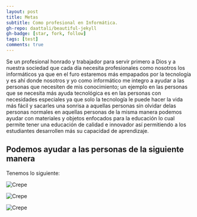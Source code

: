 ```yaml
---
layout: post
title: Metas
subtitle: Como profesional en Informática.
gh-repo: daattali/beautiful-jekyll
gh-badge: [star, fork, follow]
tags: [test]
comments: true
---
```


Se un profesional honrado y trabajador  para servir primero a Dios y a nuestra sociedad que cada día necesita profesionales como nosotros los informáticos ya que en el furo estaremos más empapados por la tecnología y es ahí donde nosotros y yo como informático me integro a ayudar a las personas que necesiten de mis conocimiento; un ejemplo en las personas que se necesita más ayuda tecnológica es en las personas con necesidades especiales ya que solo la tecnología le puede hacer la vida más fácil y sacarles una sonrisa a aquellas personas sin olvidar delas personas normales en aquellas personas de la misma manera podemos ayudar con materiales y objetos enfocados para la educación lo cual permite tener una educación de calidad e innovador así permitiendo a los estudiantes desarrollen más su capacidad de aprendizaje.



## Podemos ayudar a las personas de la siguiente manera

Tenemos lo siguiente:



![Crepe](https://sites.google.com/site/recuperacionadaptacioninfaltil/_/rsrc/1472873454833/tecnologia-y-educacion/estrategias-para-la-utilizacion-de-tecnologia-en-educacion-especial/g8b6835.jpg?height=229&width=320)

![Crepe](https://www.viewsonic.com/library/wp-content/uploads/2019/04/5-Ways-EdTech-Helps-Students-with-Special-Needs-1.jpg)

![Crepe](https://www.campuseducacion.com/blog/wp-content/uploads/2019/09/foto01-3.jpg)

<!--    
![Crepe](https://s3-media3.fl.yelpcdn.com/bphoto/cQ1Yoa75m2yUFFbY2xwuqw/348s.jpg){: .mx-auto.d-block :}


~~~
var foo = function(x) {
  return(x + 5);
}
foo(3)
~~~

And here is the same code with syntax highlighting:

```javascript
var foo = function(x) {
  return(x + 5);
}
foo(3)
```

And here is the same code yet again but with line numbers:

{% highlight javascript linenos %}
var foo = function(x) {
  return(x + 5);
}
foo(3)
{% endhighlight %}

## Boxes
You can add notification, warning and error boxes like this:

### Notification

{: .box-note}
**Note:** This is a notification box.

### Warning

{: .box-warning}
**Warning:** This is a warning box.

### Error

{: .box-error}
**Error:** This is an error box.-->